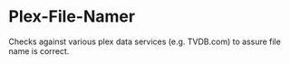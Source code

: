 # Plex-File-Namer
Checks against various plex data services (e.g. TVDB.com) to assure file name is correct.

